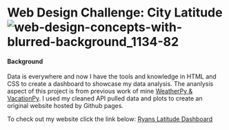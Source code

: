 # Web Design Challenge: City Latitude ![web-design-concepts-with-blurred-background_1134-82](https://user-images.githubusercontent.com/62668061/129988899-5beb5770-12b8-4974-a81e-d7412c269c57.jpeg)
  


#### Background

Data is everywhere and now I have the tools and knowledge in HTML and CSS to create a dashboard to showcase my data analysis. The ananlysis aspect of this project is from previous work of mine [WeatherPy & VacationPy](https://github.com/rflammia-py/python-api-challenge). I used my cleaned API pulled data and plots to create an original website hosted by Github pages. 

To check out my website click the link below:
[Ryans Latitude Dashboard](https://rflammia-py.github.io/Web-Design-Challenge/WebVisualizations/index.html)
